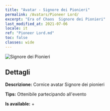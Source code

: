 ```yaml
---
title: "Avatar - Signore dei Pionieri"
permalink: /Avatars/Pioneer Lord/
excerpt: "Era of Chaos  Signore dei Pionieri"
last_modified_at: 2021-07-06
locale: it
ref: "Pioneer Lord.md"
toc: false
classes: wide
---
```

 ![Signore dei Pionieri](/images/a/avatarFrame_33.png)

## Dettagli

 **Descrizione:** Cornice avatar Signore dei pionieri 

 **Tips:** Ottenibile partecipando all'evento 

 **Is available:**  + 

